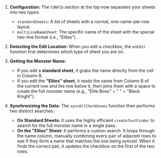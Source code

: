 1.  **Configuration:** The `CONFIG` section at the top now separates your sheets into two types:
    *   `standardSheets`: A list of sheets with a normal, one-name-per-row layout.
    *   `multiLineNameSheet`: The specific name of the sheet with the special two-line format (i.e., "Elites").

2.  **Detecting the Edit Location:** When you edit a checkbox, the `onEdit` function first determines which type of sheet you are on.

3.  **Getting the Monster Name:**
    *   If you edit a **standard sheet**, it grabs the name directly from the cell in Column B.
    *   If you edit the **"Elites" sheet**, it reads the name from Column B of the current row *and* the row below it, then joins them with a space to create the full monster name (e.g., "Elite Boss" + " " + "Black Knight").

4.  **Synchronizing the Data:** The `syncAllCheckboxes` function then performs two distinct searches:
    *   **On Standard Sheets:** It uses the highly efficient `createTextFinder` to search for the full monster name in a single pass.
    *   **On the "Elites" Sheet:** It performs a custom search. It loops through the name column, manually combining every pair of adjacent rows to see if they form a name that matches the one being synced. When it finds the correct pair, it updates the checkbox on the first of the two rows.